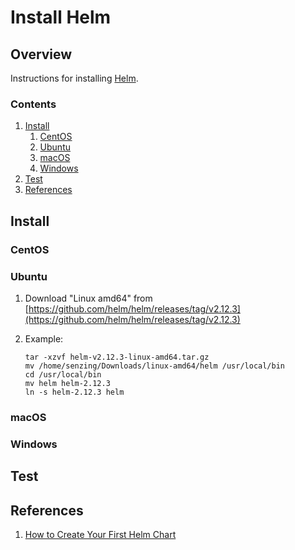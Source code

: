 # Install Helm

## Overview

Instructions for installing [Helm](https://helm.sh).

### Contents

1. [Install](#install)
    1. [CentOS](#centos)
    1. [Ubuntu](#ubuntu)
    1. [macOS](#macos)
    1. [Windows](#windows)
1. [Test](#test)
1. [References](#references)

## Install

### CentOS

### Ubuntu

1. Download "Linux amd64" from [https://github.com/helm/helm/releases/tag/v2.12.3](https://github.com/helm/helm/releases/tag/v2.12.3)
1. Example:

    ```console
    tar -xzvf helm-v2.12.3-linux-amd64.tar.gz
    mv /home/senzing/Downloads/linux-amd64/helm /usr/local/bin
    cd /usr/local/bin
    mv helm helm-2.12.3
    ln -s helm-2.12.3 helm
    ```

### macOS

### Windows

## Test

## References

1. [How to Create Your First Helm Chart](https://docs.bitnami.com/kubernetes/how-to/create-your-first-helm-chart/)
